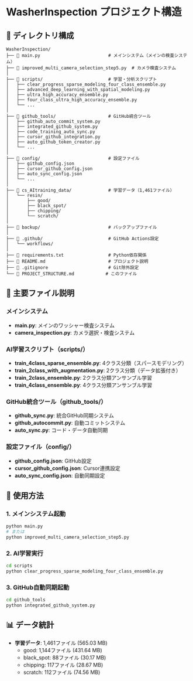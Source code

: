 # WasherInspection プロジェクト構造

## 📁 ディレクトリ構成

```
WasherInspection/
├── 📄 main.py                          # メインシステム（メインの検査システム）
├── 📄 improved_multi_camera_selection_step5.py  # カメラ検査システム
│
├── 📁 scripts/                         # 学習・分析スクリプト
│   ├── clear_progress_sparse_modeling_four_class_ensemble.py
│   ├── advanced_deep_learning_with_spatial_modeling.py
│   ├── ultra_high_accuracy_ensemble.py
│   ├── four_class_ultra_high_accuracy_ensemble.py
│   └── ...
│
├── 📁 github_tools/                    # GitHub統合ツール
│   ├── github_auto_commit_system.py
│   ├── integrated_github_system.py
│   ├── code_training_auto_sync.py
│   ├── cursor_github_integration.py
│   ├── auto_github_token_creator.py
│   └── ...
│
├── 📁 config/                          # 設定ファイル
│   ├── github_config.json
│   ├── cursor_github_config.json
│   ├── auto_sync_config.json
│   └── ...
│
├── 📁 cs_AItraining_data/              # 学習データ（1,461ファイル）
│   └── resin/
│       ├── good/
│       ├── black_spot/
│       ├── chipping/
│       └── scratch/
│
├── 📁 backup/                          # バックアップファイル
│
├── 📁 .github/                         # GitHub Actions設定
│   └── workflows/
│
├── 📄 requirements.txt                 # Python依存関係
├── 📄 README.md                        # プロジェクト説明
├── 📄 .gitignore                       # Git除外設定
└── 📄 PROJECT_STRUCTURE.md            # このファイル
```

## 🎯 主要ファイル説明

### メインシステム
- **main.py**: メインのワッシャー検査システム
- **camera_inspection.py**: カメラ選択・検査システム

### AI学習スクリプト（scripts/）
- **train_4class_sparse_ensemble.py**: 4クラス分類（スパースモデリング）
- **train_2class_with_augmentation.py**: 2クラス分類（データ拡張付き）
- **train_2class_ensemble.py**: 2クラス分類アンサンブル学習
- **train_4class_ensemble.py**: 4クラス分類アンサンブル学習

### GitHub統合ツール（github_tools/）
- **github_sync.py**: 統合GitHub同期システム
- **github_autocommit.py**: 自動コミットシステム
- **auto_sync.py**: コード・データ自動同期

### 設定ファイル（config/）
- **github_config.json**: GitHub設定
- **cursor_github_config.json**: Cursor連携設定
- **auto_sync_config.json**: 自動同期設定

## 🚀 使用方法

### 1. メインシステム起動
```bash
python main.py
# または
python improved_multi_camera_selection_step5.py
```

### 2. AI学習実行
```bash
cd scripts
python clear_progress_sparse_modeling_four_class_ensemble.py
```

### 3. GitHub自動同期起動
```bash
cd github_tools
python integrated_github_system.py
```

## 📊 データ統計

- **学習データ**: 1,461ファイル (565.03 MB)
  - good: 1,144ファイル (431.64 MB)
  - black_spot: 88ファイル (30.17 MB)
  - chipping: 117ファイル (28.67 MB)
  - scratch: 112ファイル (74.56 MB)


